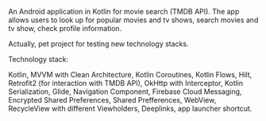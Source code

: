 An Android application in Kotlin for movie search (TMDB API). 
The app allows users to look up for popular movies and tv shows, search movies and tv show, check profile information.

Actually, pet project for testing new technology stacks.

Technology stack:

Kotlin, MVVM with Clean Architecture, Kotlin Coroutines, Kotlin Flows, Hilt, Retrofit2 (for interaction with TMDB API), OkHttp with Interceptor, Kotlin Serialization, Glide, Navigation Component, Firebase Cloud Messaging, Encrypted Shared Preferences, Shared Prefferences, WebView, RecycleView with different Viewholders, Deeplinks, app launcher shortcut.
